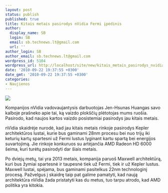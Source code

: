 ```yaml
---
layout: post
status: publish
published: true
title: Kitais metais pasirodys nVidia Fermi įpėdinis
author:
  display_name: SB
  login: SB
  email: sb.technews.lt@gmail.com
  url: ''
author_login: SB
author_email: sb.technews.lt@gmail.com
wordpress_id: 5104
wordpress_url: http://localhost/site/new/kitais_metais_pasirodys_nvidia_fermi_ipedinis/
date: '2010-09-22 19:37:55 +0300'
date_gmt: '2010-09-22 19:37:55 +0300'
categories:
- Naujienos
---
```

<div class="imgright"><img src="http://t0.gstatic.com/images?q=tbn:m42MX4h7iDoWkM:http://www.legox.com/wp-content/uploads/2009/08/nvidia-logo-2.jpg"  /></div>
<p>Kompanijos nVidia vadovaujantysis darbuotojas Jen-Hsunas Huangas savo kalboje prašneko apie tai, ką vaizdo plokščių plėtotojas mums ruošia. Pasirodo, kad naujos kartos vaizdo posistemiai pasirodys jau kitais metais.</p>
<p>nVidia skaidrėje nurodė, kad jau kitais metais rinkoje pasirodys Kepler architektūros lustai, kurie bus gaminami 28nm procesu bei nuo trijų iki keturių kartų spartesni už Fermi lustus lyginant kartu spartą bei energijos suvartojimą. Jie rinkoje konkuruos su artėjančia AMD Radeon HD 6000 šeima, kuri turėtų pasirodyti dar šiais metais.</p>
<p>Po dviejų metų, tai yra 2013 metais, kompanija paruoš Maxwell architektūrą, kuri bus žymiai spartesnė ir taupesnė tiek už Fermi, tiek ir už Kepler lustus. Maxwell lustai, spėjama, bus gaminami pasitelkus 22nm technologinį procesą. Pažvelgus į skaidrę taip pat galime pamatyti, kad naują architektūra nVidia žada pristatyti kas du metus, tuo tarpu atrodo, kad AMD politika yra kitokia.<br /></p>
